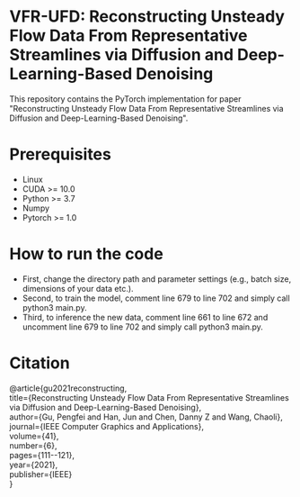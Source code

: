 # VFR-UFD: Reconstructing Unsteady Flow Data From Representative Streamlines via Diffusion and Deep-Learning-Based Denoising
This repository contains the PyTorch implementation for paper "Reconstructing Unsteady Flow Data From Representative Streamlines via Diffusion and Deep-Learning-Based Denoising". 

# Prerequisites
* Linux
* CUDA >= 10.0
* Python >= 3.7
* Numpy
* Pytorch >= 1.0

# How to run the code
* First, change the directory path and parameter settings (e.g., batch size, dimensions of your data etc.). 
* Second, to train the model, comment line 679 to line 702 and simply call python3 main.py. 
* Third, to inference the new data, comment line 661 to line 672 and uncomment line 679 to line 702 and simply call python3 main.py.

# Citation
@article{gu2021reconstructing,<br/>
  title={Reconstructing Unsteady Flow Data From Representative Streamlines via Diffusion and Deep-Learning-Based Denoising},<br/>
  author={Gu, Pengfei and Han, Jun and Chen, Danny Z and Wang, Chaoli},<br/>
  journal={IEEE Computer Graphics and Applications},<br/>
  volume={41},<br/>
  number={6},<br/>
  pages={111--121},<br/>
  year={2021},<br/>
  publisher={IEEE}<br/>
}

